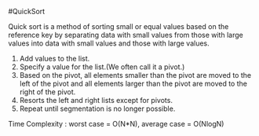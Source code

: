 #QuickSort

Quick sort is a method of sorting small or equal values based on the reference key by separating data with small values from those with large values into data with small values and those with large values.
    
1. Add values to the list.
2. Specify a value for the list.(We often call it a pivot.)
3. Based on the pivot, all elements smaller than the pivot are moved to the left of the pivot and all elements larger than the pivot are moved to the right of the pivot.
4. Resorts the left and right lists except for pivots.
5. Repeat until segmentation is no longer possible.

Time Complexity : worst case = O(N*N), average case = O(NlogN)
